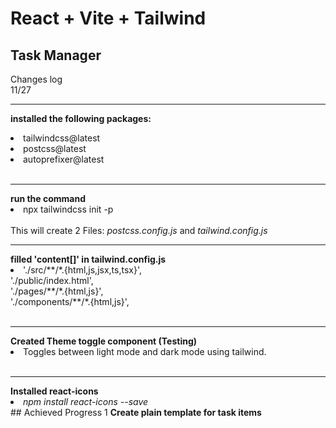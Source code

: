 # React + Vite + Tailwind

## Task Manager

Changes log <br>
11/27 <br><hr>
<b> installed the following packages: </b>
<li>tailwindcss@latest</li>
<li>postcss@latest</li>
<li>autoprefixer@latest</li>
<br><hr>
<b> run the command </b>
<li>npx tailwindcss init -p</li><br>
This will create 2 Files: <i>postcss.config.js</i> and <i>tailwind.config.js</i>
<br><hr>
<b> filled 'content[]' in tailwind.config.js </b>
<li>    './src/**/*.{html,js,jsx,ts,tsx}', <br>
    './public/index.html', <br>
    './pages/**/*.{html,js}', <br>
    './components/**/*.{html,js}',</li>
<br><hr>
<b> Created Theme toggle component (Testing)</b>
<li> Toggles between light mode and dark mode using tailwind. </li>
<br><hr>
<b> Installed react-icons</b>
<li><i> npm install react-icons --save</i></li>
## Achieved Progress 1
<b> Create plain template for task items </b>
